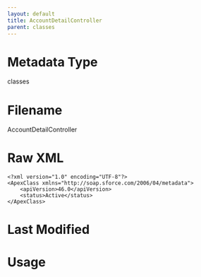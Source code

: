 ```yaml
---
layout: default
title: AccountDetailController
parent: classes
---
```

# Metadata Type
classes


# Filename 
AccountDetailController


# Raw XML
```
<?xml version="1.0" encoding="UTF-8"?>
<ApexClass xmlns="http://soap.sforce.com/2006/04/metadata">
    <apiVersion>46.0</apiVersion>
    <status>Active</status>
</ApexClass>
```


# Last Modified


# Usage
